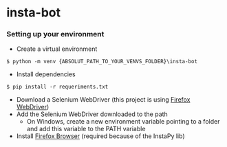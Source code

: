 # insta-bot

### Setting up your environment
 - Create a virtual environment
```commandline
$ python -m venv {ABSOLUT_PATH_TO_YOUR_VENVS_FOLDER}\insta-bot
```
 - Install dependencies
```commandline
$ pip install -r requeriments.txt
```
 - Download a Selenium WebDriver (this project is using [Firefox WebDriver](https://github.com/mozilla/geckodriver/releases))
 - Add the Selenium WebDriver downloaded to the path
   - On Windows, create a new environment variable pointing to a folder and add this variable to the PATH variable
 - Install [Firefox Browser](https://www.mozilla.org/en-US/firefox/new/) (required because of the InstaPy lib) 
